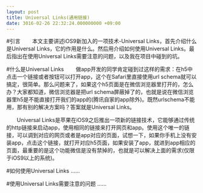 ```yaml
---
layout: post
title: Universal Links(通用链接)
date: 3016-02-26 22:32:24.000000000 +09:00
---
```

#引言
&#160; &#160; &#160; &#160;本文主要讲述iOS9新加入的一项技术-Universal Links，首先介绍什么是Universal Links，它的作用是什么。然后用介绍如何使用Universal Links。最后指出在使用Universal Links需要注意的问题，以及我在项目中碰到的坑。

#什么是Universal Links
&#160; &#160; &#160; &#160;做app开发的同学肯定碰到过这样的需求：在h5中点击一个链接或者按钮可以打开app，这个在Safari里直接使用url schema就可以搞定，很简单。那么问题来了，如果这个h5页面是在微信浏览器里打开的，怎么办？大家都知道，微信浏览器是把url schema屏蔽掉了的，也就是说在微信浏览器里h5是不能直接打开我们的app的(腾讯自家的app除外)。既然urlschema不能用，那有别的解决方案吗？答案就是Universal Links。

&#160; &#160; &#160; &#160;Universal Links是苹果在iOS9之后推出一项新的链接技术，它能够通过传统的http链接来启动app，使用相同的链接来打开网页和app。使用这个唯一的链接，可以调到对应的网页或者是app对应的页面，试想一下，如果你手机上没有安装app，点击这个链接，就打开对应h5页面，如果安装了app，就进到app相应的页面，最重要的是这个功能微信是没有禁掉的，也就是可以解决上面的需求(仅限于iOS9以上的系统)。

#如何使用Universal Links
......

#使用Universal Links需要注意的问题
......
